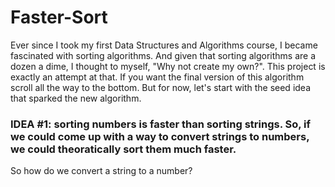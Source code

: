 # Faster-Sort

Ever since I took my first Data Structures and Algorithms course, I became fascinated with sorting algorithms. And given that sorting algorithms are a dozen a dime, I thought to myself, "Why not create my own?". This project is exactly an attempt at that. If you want the final version of this algorithm scroll all the way to the bottom. But for now, let's start with the seed idea that sparked the new algorithm.

### IDEA #1: sorting numbers is faster than sorting strings. So, if we could come up with a way to convert strings to numbers, we could theoratically sort them much faster.

So how do we convert a string to a number?

